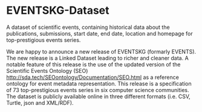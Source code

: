 # EVENTSKG-Dataset
A dataset of scientific events, containing historical data about the publications, submissions, start date, end date, location and homepage for top-prestigious events series.

  We are happy to announce a new release of EVENTSKG (formarly EVENTS). The new release is a Linked Dataset leading to richer and cleaner data. 
   A notable feature of this release is the use of the updated version of the Scientific Events Ontology (SEO) http://sda.tech/SEOontology/Documentation/SEO.html as a reference ontology for event metadata representation. 
  This release is a specification of 73 top-prestigious events series in six computer science communities. The dataset is publicly available online in three different formats (i.e. CSV, Turtle, json and XML/RDF).
